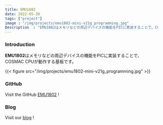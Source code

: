 ```yaml
---
title: EMU1802
date: 2022-05-30
tags: ["project"]
image : "/img/projects/emu1802-mini-v21g_programming.jpg"
Description  : "EMU1802はメモリなどの周辺デバイスの機能をPICに実装することで、COSMAC CPUが動作する基板です。"
---
```


### Introduction

**EMU1802**はメモリなどの周辺デバイスの機能をPICに実装することで、COSMAC CPUが動作する基板です。

{{< figure src="/img/projects/emu1802-mini-v21g_programming.jpg" >}}

### GitHub

Visit the GitHub [EMU1802](https://github.com/kanpapa/emu1802) !


### Blog

Visit our [blog](https://kanpapa.com/cosmac/blog/category/emu1802) !

